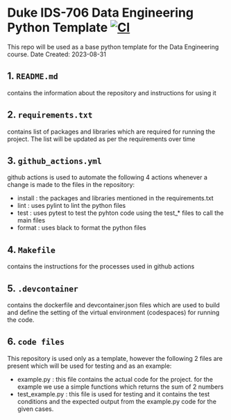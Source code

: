 # Duke IDS-706 Data Engineering Python Template [![CI](https://github.com/revanth7667/Duke_IDS_706-DE/actions/workflows/github_actions.yml/badge.svg)](https://github.com/revanth7667/Duke_IDS_706-DE/actions/workflows/github_actions.yml)

This repo will be used as a base python template for the Data Engineering course. 
Date Created: 2023-08-31

## 1. ``README.md``
   contains the information about the repository and instructions for using it
## 2. ``requirements.txt``
   contains list of packages and libraries which are required for running the project. The list will be updated as per the requirements over time
## 3. ``github_actions.yml``
   github actions is used to automate the following 4 actions whenever a change is made to the files in the repository:
   - install : the packages and libraries mentioned in the requirements.txt
   - lint : uses pylint to lint the python files
   - test : uses pytest to test the pyhton code using the test_* files to call the main files
   - format : uses black to format the python files
## 4. ``Makefile``
   contains the instructions for the processes used in github actions
## 5. ``.devcontainer``
   contains the dockerfile and devcontainer.json files which are used to build and define the setting of the virtual environment (codespaces) for running the code.
## 6. ``code files``
   This repository is used only as a template, however the following 2 files are present which will be used for testing and as an example:
   - example.py : this file contains the actual code for the project. for the example we use a simple functions which returns the sum of 2 numbers
   - test_example.py : this file is used for testing and it contains the test conditions and the expected output from the example.py code for the given cases. 
